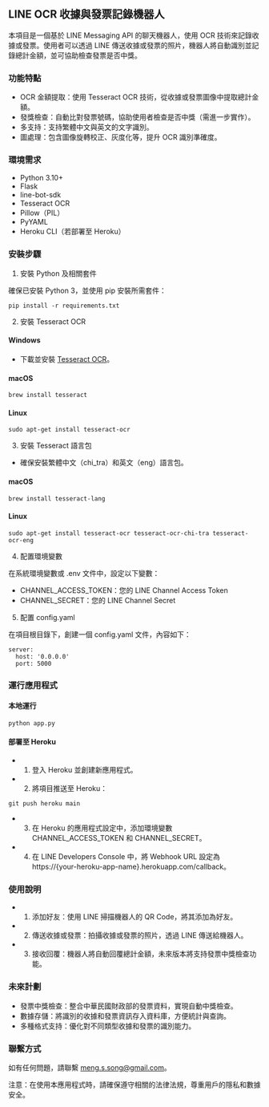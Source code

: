## LINE OCR 收據與發票記錄機器人

本項目是一個基於 LINE Messaging API 的聊天機器人，使用 OCR 技術來記錄收據或發票。使用者可以透過 LINE 傳送收據或發票的照片，機器人將自動識別並記錄總計金額，並可協助檢查發票是否中獎。

### 功能特點

 - OCR 金額提取：使用 Tesseract OCR 技術，從收據或發票圖像中提取總計金額。
 - 發獎檢查：自動比對發票號碼，協助使用者檢查是否中獎（需進一步實作）。
 - 多支持：支持繁體中文與英文的文字識別。
 - 圖處理：包含圖像旋轉校正、灰度化等，提升 OCR 識別準確度。

### 環境需求

 - Python 3.10+
 - Flask
 - line-bot-sdk
 - Tesseract OCR
 - Pillow（PIL）
 - PyYAML
 - Heroku CLI（若部署至 Heroku）

### 安裝步驟

1. 安裝 Python 及相關套件

確保已安裝 Python 3，並使用 pip 安裝所需套件：
```commandline
pip install -r requirements.txt
```
2. 安裝 Tesseract OCR

#### Windows

 - 下載並安裝 [Tesseract OCR](https://github.com/UB-Mannheim/tesseract/wiki)。

#### macOS
```commandline
brew install tesseract
```
#### Linux
```commandline
sudo apt-get install tesseract-ocr
```
3. 安裝 Tesseract 語言包
 - 確保安裝繁體中文（chi_tra）和英文（eng）語言包。

#### macOS
```commandline
brew install tesseract-lang
```
#### Linux
```commandline
sudo apt-get install tesseract-ocr tesseract-ocr-chi-tra tesseract-ocr-eng
```

4. 配置環境變數

在系統環境變數或 .env 文件中，設定以下變數：
 - CHANNEL_ACCESS_TOKEN：您的 LINE Channel Access Token
 - CHANNEL_SECRET：您的 LINE Channel Secret

5. 配置 config.yaml

在項目根目錄下，創建一個 config.yaml 文件，內容如下：
```commandline
server:
  host: '0.0.0.0'
  port: 5000
```

### 運行應用程式

#### 本地運行
```commandline
python app.py
```
#### 部署至 Heroku

 - 1.	登入 Heroku 並創建新應用程式。
 - 2.	將項目推送至 Heroku：
```commandline
git push heroku main
```
 - 3.	在 Heroku 的應用程式設定中，添加環境變數 CHANNEL_ACCESS_TOKEN 和 CHANNEL_SECRET。
 - 4.	在 LINE Developers Console 中，將 Webhook URL 設定為 https://{your-heroku-app-name}.herokuapp.com/callback。

### 使用說明

- 1.	添加好友：使用 LINE 掃描機器人的 QR Code，將其添加為好友。
- 2.	傳送收據或發票：拍攝收據或發票的照片，透過 LINE 傳送給機器人。
- 3.	接收回覆：機器人將自動回覆總計金額，未來版本將支持發票中獎檢查功能。

### 未來計劃

- 發票中獎檢查：整合中華民國財政部的發票資料，實現自動中獎檢查。
- 數據存儲：將識別的收據和發票資訊存入資料庫，方便統計與查詢。
- 多種格式支持：優化對不同類型收據和發票的識別能力。

### 聯繫方式

如有任何問題，請聯繫 meng.s.song@gmail.com。

注意：在使用本應用程式時，請確保遵守相關的法律法規，尊重用戶的隱私和數據安全。
